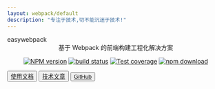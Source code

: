 ```yaml
---
layout: webpack/default
description: "专注于技术,切不能沉迷于技术!"
---
```

<div class="easy">
    <div class="b-title">easywebpack</div>
    <div class="b-desc" style="text-align:center">基于 Webpack 的前端构建工程化解决方案</div>
</div>
<style>
p{
 text-align:center;
}
</style>

[![NPM version][npm-image]][npm-url]
[![build status][travis-image]][travis-url]
[![Test coverage][codecov-image]][codecov-url]
[![npm download][download-image]][download-url]

[npm-image]: https://img.shields.io/npm/v/easywebpack.svg?style=flat-square
[npm-url]: https://npmjs.org/package/easywebpack
[travis-image]: https://img.shields.io/travis/hubcarl/easywebpack.svg?style=flat-square
[travis-url]: https://travis-ci.org/hubcarl/easywebpack
[codecov-image]: https://codecov.io/gh/hubcarl/easywebpack/branch/master/graph/badge.svg
[codecov-url]: https://codecov.io/gh/hubcarl/easywebpack
[david-image]: https://img.shields.io/david/hubcarl/easywebpack.svg?style=flat-square
[david-url]: https://david-dm.org/hubcarl/easywebpack
[snyk-image]: https://snyk.io/test/npm/easywebpack/badge.svg?style=flat-square
[snyk-url]: https://snyk.io/test/npm/easywebpack
[download-image]: https://img.shields.io/npm/dm/easywebpack.svg?style=flat-square
[download-url]: https://npmjs.org/package/easywebpack

 
<div class="easy">
 <div class="btn-nav">
        <button type="button" class="btn btn-primary"><a target="_blank" href="{{ site.baseurl }}/easywebpack/webpack">使用文档</a></button>
        <button type="button" class="btn btn-primary"><a target="_blank" href="https://zhuanlan.zhihu.com/easywebpack">技术文章</a></button>
        <button type="button" class="btn btn-primary"><a target="_blank" href="https://github.com/hubcarl/easywebpack">GitHub</a></button>
 </div>
</div>

